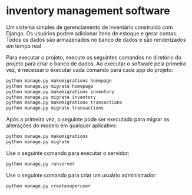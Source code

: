 # inventory management software

Um sistema simples de gerenciamento de inventário construído com Django.
Os usuários podem adicionar itens de estoque e gerar contas. Todos os dados são armazenados no banco de dados e são renderizados em tempo real

Para executar o projeto, execute os seguintes comandos no diretório do projeto para criar o banco de dados. Ao executar o software pela primeira vez, é necessário executar cada comando para cada app do projeto:

```bash
python manage.py makemigrations homepage
python manage.py migrate homepage
python manage.py makemigrations inventory
python manage.py migrate inventory
python manage.py makemigrations transactions
python manage.py migrate transactions
```

Após a primeira vez, o seguinte pode ser executado para migrar as alterações do modelo em qualquer aplicativo:

```bash
python manage.py makemigrations
python manage.py migrate
```

Use o seguinte comando para executar o servidor:

```bash
python manage.py runserver
```

Use o seguinte comando para criar um usuário administrador:

```bash
python manage.py createsuperuser
```
